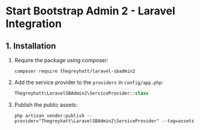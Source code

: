 # Start Bootstrap Admin 2 - Laravel Integration

## 1. Installation

1. Require the package using composer:

	```
	composer require thegreyhatt/laravel-sbadmin2
	```

2. Add the service provider to the `providers` in `config/app.php`:

	```php
	Thegreyhatt\LaravelSBAdmin2\ServiceProvider::class
	```

3. Publish the public assets:

    ```
    php artisan vendor:publish --provider="Thegreyhatt\LaravelSBAdmin2\ServiceProvider" --tag=assets
    ```